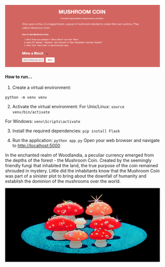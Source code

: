 <p align="center">
  <img src="./gif/screenshot.png" alt="website">
</p>

#### How to run...

1. Create a virtual environment:

`python -m venv venv`

2. Activate the virtual environment:
 For Unix/Linux:
`source venv/bin/activate`

 For Windows:
`venv\Scripts\activate`

3. Install the required dependencies:
`pip install Flask`

4. Run the application:
`python app.py`
Open your web browser and navigate to [http://localhost:5000](http://127.0.0.1:5000/)

In the enchanted realm of Woodlandia, a peculiar currency emerged from the depths of the forest - the Mushroom Coin. Created by the seemingly friendly fungi that inhabited the land, the true purpose of the coin remained shrouded in mystery. Little did the inhabitants know that the Mushroom Coin was part of a sinister plot to bring about the downfall of humanity and establish the dominion of the mushrooms over the world.

<p align="center"> <img src="./gif/mushroom.gif" alt="Mushrooooooms!!!"> </p>
